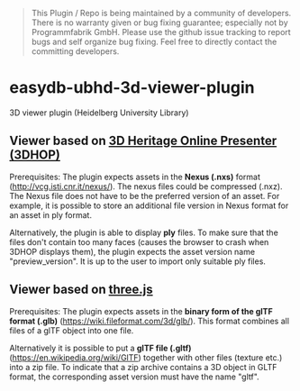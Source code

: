 > This Plugin / Repo is being maintained by a community of developers.
There is no warranty given or bug fixing guarantee; especially not by
Programmfabrik GmbH. Please use the github issue tracking to report bugs
and self organize bug fixing. Feel free to directly contact the committing
developers.

# easydb-ubhd-3d-viewer-plugin
3D viewer plugin (Heidelberg University Library)

## Viewer based on [3D Heritage Online Presenter (3DHOP)](http://vcg.isti.cnr.it/3dhop/index.php)

Prerequisites:
The plugin expects assets in the **Nexus (.nxs)** format (http://vcg.isti.cnr.it/nexus/). The nexus files could be compressed (.nxz). The Nexus file does not have to be the preferred version of an asset. For example, it is possible to store an additional file version in Nexus format for an asset in ply format.

Alternatively, the plugin is able to display **ply** files. To make sure that the files don't contain too many faces (causes the browser to crash when 3DHOP displays them), the plugin expects the asset version name "preview_version". It is up to the user to import only suitable ply files.

## Viewer based on [three.js](https://threejs.org/)

Prerequisites:
The plugin expects assets in the **binary form of the glTF format (.glb)** (https://wiki.fileformat.com/3d/glb/). This format combines all files of a glTF object into one file.

Alternatively it is possible to put a **glTF file (.gltf)** (https://en.wikipedia.org/wiki/GlTF) together with other files (texture etc.) into a zip file. To indicate that a zip archive contains a 3D object in GLTF format, the corresponding asset version must have the name "gltf".
